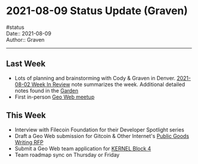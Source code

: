 # 2021-08-09 Status Update (Graven)
#status  
Date:: 2021-08-09  
Author:: Graven  

---

## Last Week
* Lots of planning and brainstorming with Cody & Graven in Denver. [2021-08-02 Week In Review](/Ec6EEgDeRMOZ_o-oH11RtQ) note summarizes the week. Additional detailed notes found in the [Garden](https://github.com/Geo-Web-Project/garden/tree/main/notes) 
* First in-person [Geo Web meetup](https://www.youtube.com/watch?v=X-sZNhNqiN8)

## This Week
* Interview with Filecoin Foundation for their Developer Spotlight series
* Draft a Geo Web submission for Gitcoin & Other Internet's [Public Goods Writing RFP](https://gitcoin.co/blog/seeking-a-new-kind-of-public-good/)
* Submit a Geo Web team application for [KERNEL Block 4](https://apply.kernel.community/)
* Team roadmap sync on Thursday or Friday